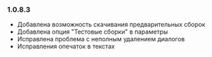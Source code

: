 ### 1.0.8.3
- Добавлена возможность скачивания предварительных сборок
- Добавлена опция "Тестовые сборки" в параметры
- Исправлена проблема с неполным удалением диалогов
- Исправления опечаток в текстах 
